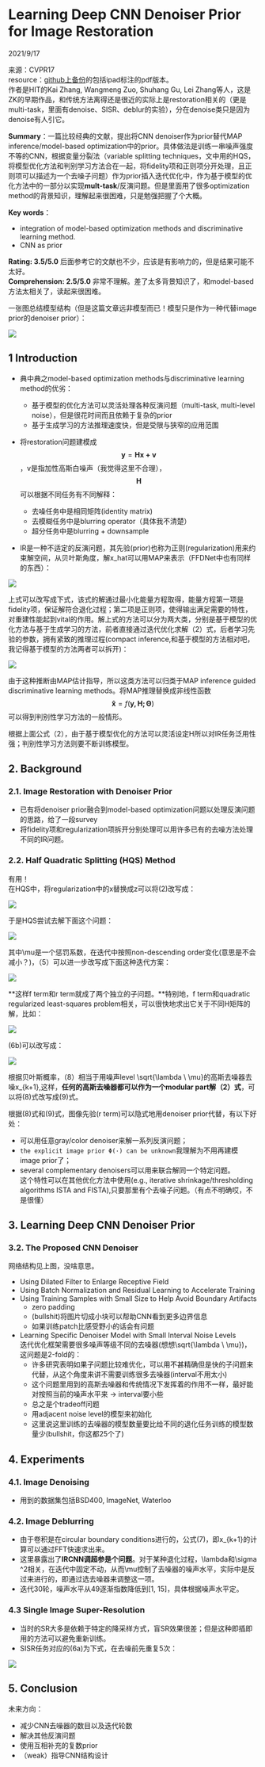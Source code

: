 # Learning Deep CNN Denoiser Prior for Image Restoration  

2021/9/17  

来源：CVPR17  
resource：[github上备份](https://github.com/YouCaiJun98/YouCaiJun98.github.io/blob/master/articles/CV/Denoising/IRCNN.pdf)的包括ipad标注的pdf版本。  
作者是HIT的Kai Zhang, Wangmeng Zuo, Shuhang Gu, Lei Zhang等人，这是ZK的早期作品，和传统方法离得还是很近的实际上是restoration相关的（更是multi-task，里面有denoise、SISR、deblur的实验），分在denoise类只是因为denoise有人引它。  

**Summary**：一篇比较经典的文献，提出将CNN denoiser作为prior替代MAP inference/model-based optimization中的prior。具体做法是训练一串噪声强度不等的CNN，根据变量分裂法（variable splitting techniques，文中用的HQS，将模型优化方法和判别学习方法合在一起，将fidelity项和正则项分开处理，且正则项可以描述为一个去噪子问题）作为prior插入迭代优化中，作为基于模型的优化方法中的一部分以实现**mult-task**/反演问题。但是里面用了很多optimization method的背景知识，理解起来很困难，只是勉强把握了个大概。      

**Key words**：  
* integration of model-based optimization methods and discriminative learning method.  
* CNN as prior    

**Rating: 3.5/5.0** 后面参考它的文献也不少，应该是有影响力的，但是结果可能不太好。  
**Comprehension: 2.5/5.0** 非常不理解。差了太多背景知识了，和model-based方法太相关了，读起来很困难。   

一张图总结模型结构（但是这篇文章远非模型而已！模型只是作为一种代替image prior的denoiser prior）：  

![](https://raw.githubusercontent.com/YouCaiJun98/MyPicBed/main/imgs/202109170005.png)  

## 1 Introduction  
* 典中典之model-based optimization methods与discriminative learning method的优劣：  
    * 基于模型的优化方法可以灵活处理各种反演问题（multi-task, multi-level noise），但是很花时间而且依赖于复杂的prior  
    * 基于生成学习的方法推理速度快，但是受限与狭窄的应用范围  

* 将restoration问题建模成$$\mathbf{y}=\mathbf{Hx+v}$$，v是指加性高斯白噪声（我觉得这里不合理），$$\mathbf{H}$$可以根据不同任务有不同解释：  
    * 去噪任务中是相同矩阵(identity matrix)  
    * 去模糊任务中是blurring operator（具体我不清楚）  
    * 超分任务中是blurring + downsample  

* IR是一种不适定的反演问题，其先验(prior)也称为正则(regularization)用来约束解空间，从贝叶斯角度，解x_hat可以用MAP来表示（FFDNet中也有同样的东西）：  

![](https://raw.githubusercontent.com/YouCaiJun98/MyPicBed/main/imgs/202109170006.png)  

上式可以改写成下式，该式的解通过最小化能量方程取得，能量方程第一项是fidelity项，保证解符合退化过程；第二项是正则项，使得输出满足需要的特性，对重建性能起到vital的作用。解上式的方法可以分为两大类，分别是基于模型的优化方法与基于生成学习的方法，前者直接通过迭代优化求解（2）式，后者学习先验的参数，拥有紧致的推理过程(compact inference,和基于模型的方法相对吧，我记得基于模型的方法两者可以拆开)：  

![](https://raw.githubusercontent.com/YouCaiJun98/MyPicBed/main/imgs/202109170007.png)  

由于这种推断由MAP估计指导，所以这类方法可以归类于MAP inference guided discriminative learning methods。将MAP推理替换成非线性函数$$\mathbf{\hat{x}}=f(\mathbf{y,H;\Theta})$$可以得到判别性学习方法的一般情形。  

根据上面公式（2），由于基于模型优化的方法可以灵活设定H所以对IR任务泛用性强；判别性学习方法则要不断训练模型。  

## 2. Background  
### 2.1. Image Restoration with Denoiser Prior  
* 已有将denoiser prior融合到model-based optimization问题以处理反演问题的思路，给了一段survey  
* 将fidelity项和regularization项拆开分别处理可以用许多已有的去噪方法处理不同的IR问题。  

### 2.2. Half Quadratic Splitting (HQS) Method  
有用！  
在HQS中，将regularization中的x替换成z可以将(2)改写成：  

![](https://raw.githubusercontent.com/YouCaiJun98/MyPicBed/main/imgs/202109170008.png)  

于是HQS尝试去解下面这个问题：  

![](https://raw.githubusercontent.com/YouCaiJun98/MyPicBed/main/imgs/202109170009.png)  

其中\mu是一个惩罚系数，在迭代中按照non-descending order变化(意思是不会减小？)，（5）可以进一步改写成下面这种迭代方案：  

![](https://raw.githubusercontent.com/YouCaiJun98/MyPicBed/main/imgs/202109170010.png)  

**这样f term和r term就成了两个独立的子问题。**特别地，f term和quadratic regularized
least-squares problem相关，可以很快地求出它关于不同H矩阵的解，比如：  

![](https://raw.githubusercontent.com/YouCaiJun98/MyPicBed/main/imgs/202109170011.png)  

(6b)可以改写成：  

![](https://raw.githubusercontent.com/YouCaiJun98/MyPicBed/main/imgs/202109170012.png)  

根据贝叶斯概率，（8）相当于用噪声level \sqrt{\lambda \\ \mu}的高斯去噪器去噪x_{k+1},这样，**任何的高斯去噪器都可以作为一个modular part解（2）式**，可以将(8)式改写成(9)式。  

根据(8)式和(9)式，图像先验(r term)可以隐式地用denoiser prior代替，有以下好处：  
* 可以用任意gray/color denoiser来解一系列反演问题；  
* `the explicit image prior Φ(·) can be unknown`我理解为不用再建模image prior了；  
* several complementary denoisers可以用来联合解同一个特定问题。  
这个特性可以在其他优化方法中使用(e.g., iterative shrinkage/thresholding algorithms ISTA and FISTA),只要那里有个去噪子问题。（有点不明确哎，不是很懂）  

## 3. Learning Deep CNN Denoiser Prior  
### 3.2. The Proposed CNN Denoiser  
网络结构见上图，没啥意思。  
* Using Dilated Filter to Enlarge Receptive Field  
* Using Batch Normalization and Residual Learning to Accelerate Training  
* Using Training Samples with Small Size to Help Avoid Boundary Artifacts  
    * zero padding  
    * (bullshit)将图片切成小块可以帮助CNN看到更多边界信息  
    * 如果训练patch比感受野小的话会有问题  
* Learning Specific Denoiser Model with Small Interval Noise Levels  
迭代优化框架需要很多噪声等级不同的去噪器(想想\sqrt{\lambda \\ \mu})，这问题是2-fold的：  
    * 许多研究表明如果子问题比较难优化，可以用不甚精确但是快的子问题来代替，从这个角度来讲不需要训练很多去噪器(interval不用太小)  
    * 这个问题里用到的高斯去噪器和传统情况下发挥着的作用不一样，最好能对按照当前的噪声水平来 -> interval要小些  
    * 总之是个tradeoff问题  
    * 用adjacent noise level的模型来初始化  
    * 这里说这里训练的去噪器的模型数量要比给不同的退化任务训练的模型数量少(bullshit，你这都25个了)  

## 4. Experiments  
### 4.1. Image Denoising  
* 用到的数据集包括BSD400, ImageNet, Waterloo  

### 4.2. Image Deblurring  
* 由于卷积是在circular boundary conditions进行的，公式(7)，即x_{k+1}的计算可以通过FFT快速求出来。  
* 这里暴露出了**IRCNN调超参是个问题**。对于某种退化过程，\lambda和\sigma ^2相关，在迭代中固定不动，从而\mu控制了去噪器的噪声水平，实际中是反过来进行的，即通过选去噪器来调整这一项。  
* 迭代30轮，噪声水平从49逐渐指数降低到[1, 15]，具体根据噪声水平定。  

### 4.3 Single Image Super-Resolution  
* 当时的SR大多是依赖于特定的降采样方式，盲SR效果很差；但是这种即插即用的方法可以避免重新训练。  
* SISR任务对应的(6a)为下式，在去噪前先重复5次：  

![](https://raw.githubusercontent.com/YouCaiJun98/MyPicBed/main/imgs/202109170013.png)  

## 5. Conclusion  
未来方向：  
* 减少CNN去噪器的数目以及迭代轮数  
* 解决其他反演问题  
* 使用互相补充的复数prior  
* （weak）指导CNN结构设计  